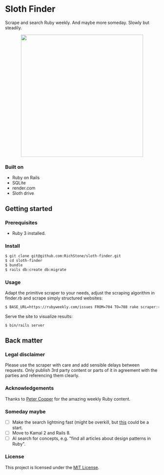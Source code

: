# Sloth Finder

Scrape and search Ruby weekly. And maybe more someday. Slowly but steadily. 

<div align="center">
  <kbd>
    <img width=400 src="https://slothfinder.apishop.io/assets/rich-sloth-f6511538d4d280f6ecf9f666c4034bdedc54c308fcc487d76cca81e67f251207.png" />
  </kbd>
</div>

### Built on

- Ruby on Rails
- SQLite
- render.com
- Sloth drive

## Getting started

### Prerequisites

- Ruby 3 installed.

### Install

```bash
$ git clone git@github.com:RichStone/sloth-finder.git
$ cd sloth-finder
$ bundle
$ rails db:create db:migrate
```

### Usage

Adapt the primitive scraper to your needs, adjust the scraping algorithm in finder.rb and scrape simply structured websites:

```bash
$ BASE_URL=https://rubyweekly.com/issues FROM=704 TO=708 rake scraper:run
```

Serve the site to visualize results:

```bash
$ bin/rails server
```

## Back matter

### Legal disclaimer

Please use the scraper with care and add sensible delays between requests. Only publish 3rd party content or parts of it in agreement with the parties and referencing them clearly. 

### Acknowledgements

Thanks to [Peter Cooper](https://x.com/cooperx86) for the amazing weekly Ruby content. 

### Someday maybe

- [ ] Make the search lightning fast (might be overkill, but [this](https://blog.testdouble.com/posts/2021-09-09-how-to-build-a-search-engine-with-ruby-on-rails/) could be a start.
- [ ] Move to Kamal 2 and Rails 8.
- [ ] AI search for concepts, e.g. "find all articles about design patterns in Ruby". 

### License

This project is licensed under the [MIT License](LICENSE.md).
